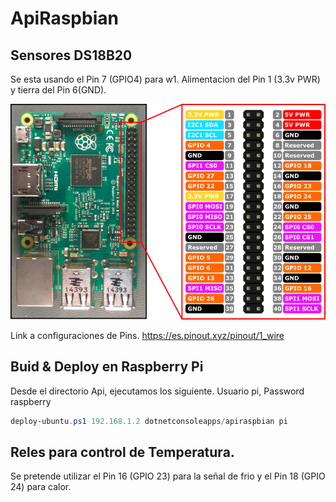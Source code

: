 # ApiRaspbian

## Sensores DS18B20 
Se esta usando el Pin 7 (GPIO4) para w1. Alimentacion del Pin 1 (3.3v PWR) y tierra del Pin 6(GND).

![Alt text](RaspberryPi_PINS.png?raw=true "Pins")

Link a configuraciones de Pins.
https://es.pinout.xyz/pinout/1_wire

## Buid & Deploy en Raspberry Pi

Desde el directorio Api, ejecutamos los siguiente. Usuario pi, Password raspberry

```powershell
deploy-ubuntu.ps1 192.168.1.2 dotnetconsoleapps/apiraspbian pi
```

## Reles para control de Temperatura.
Se pretende utilizar el Pin 16 (GPIO 23) para la señal de frio y el Pin 18 (GPIO 24) para calor.
